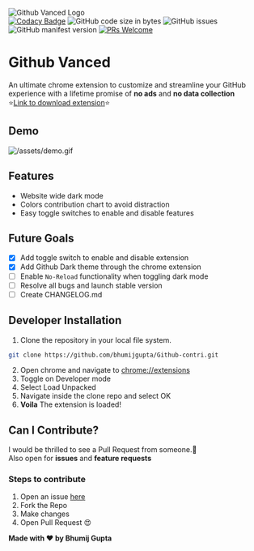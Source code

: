 ![Github Vanced Logo](/assets/logo_readme.png)<br>
[![Codacy Badge](https://api.codacy.com/project/badge/Grade/9640b1268d824af28ddc916b8f03f2a1)](https://www.codacy.com/app/bhumijgupta/Github-vanced?utm_source=github.com&utm_medium=referral&utm_content=bhumijgupta/Github-vanced&utm_campaign=Badge_Grade) ![GitHub code size in bytes](https://img.shields.io/github/languages/code-size/bhumijgupta/github-vanced.svg) ![GitHub issues](https://img.shields.io/github/issues/bhumijgupta/Github-vanced.svg) ![GitHub manifest version](https://img.shields.io/github/manifest-json/v/bhumijgupta/Github-vanced.svg) [![PRs Welcome](https://img.shields.io/badge/PRs-welcome-brightgreen.svg?style=flat-square)](http://makeapullrequest.com)

# Github Vanced

An ultimate chrome extension to customize and streamline your GitHub experience with a lifetime promise of **no ads** and **no data collection**<br>
:star:[Link to download extension](https://chrome.google.com/webstore/detail/github-vanced-beta/apidmenkobkfjiffjmapgjdapmpaneck):star:

## Demo

![/assets/demo.gif](/assets/demo.gif)

## Features

- Website wide dark mode
- Colors contribution chart to avoid distraction
- Easy toggle switches to enable and disable features

## Future Goals

- [x] Add toggle switch to enable and disable extension
- [x] Add Github Dark theme through the chrome extension
- [ ] Enable `No-Reload` functionality when toggling dark mode
- [ ] Resolve all bugs and launch stable version
- [ ] Create CHANGELOG.md

## Developer Installation

1. Clone the repository in your local file system.

```bash
git clone https://github.com/bhumijgupta/Github-contri.git
```

2. Open chrome and navigate to [chrome://extensions](chrome://extensions/)
3. Toggle on Developer mode
4. Select Load Unpacked
5. Navigate inside the clone repo and select OK
6. **Voila** The extension is loaded!

## Can I Contribute?

I would be thrilled to see a Pull Request from someone.:raised_hands:<br>
Also open for **issues** and **feature requests**<br>

### Steps to contribute

1. Open an issue [here](/issues)
2. Fork the Repo
3. Make changes
4. Open Pull Request :heart_eyes:

**Made with :heart: by Bhumij Gupta**
